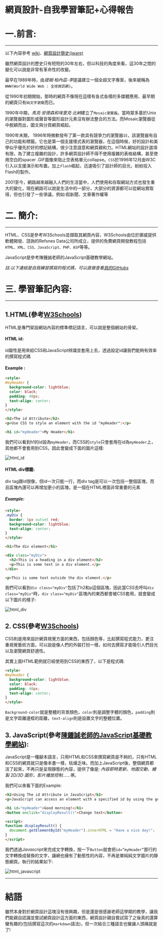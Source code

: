 # 網頁設計-自我學習筆記+心得報告

# 一.前言:
-----------------
以下內容參考 [wiki](https://zh.wikipedia.org/zh-tw/%E7%BD%91%E9%A1%B5%E8%AE%BE%E8%AE%A1)、[網頁設計簡史(iware)](https://www.iware.com.tw/blog-%E7%B6%B2%E9%A0%81%E8%A8%AD%E8%A8%88%E7%B0%A1%E5%8F%B2%EF%BC%9A%E5%BE%9E1990%E5%B9%B4%E8%87%B3%E4%BB%8A%E7%9A%84%E7%B6%B2%E9%A0%81%E6%BC%94%E8%AE%8A%EF%BC%88%E4%B8%8A%EF%BC%89.html)
  
雖然網頁設計的歷史只有短短的30年左右，但以科技的角度來看，這30年之間的變化可以說是非常有革命性的改變。

最早在1989年時，由*提姆·柏內茲-李*提議建立一個全超文字專案，後來被稱為`WWW(World Wide Web : 全球資訊網)`。

從1990年初期開始，那時的網頁不像現在這樣有各式各樣的多媒體應用，最早期的網頁只有`純文字瀏覽`而已。

1990年中期，*馬克·安德森和埃里克·比納*建立了`Mosaic瀏覽器`。當時眾多基於Unix的瀏覽器對圖形或聲音等圖形設計元素沒有辦法整合的方法。而Mosaic瀏覽器從中脫穎而出，圖文與分頁網頁崛起。

1990年末期， 1996年時微軟發布了第一款具有競爭力的瀏覽器`IE`，該瀏覽器有自己的功能和標籤。它也是第一個支援樣式表的瀏覽器，在這個時候，好的設計和美學似乎優先於好的標記結構，很少注意語意和網頁親和力。HTML網站的設計選項有限，為了建立複雜的設計，許多網頁設計師不得不使用複雜的表格結構，甚至使用空白的spacer .GIF圖像來阻止空表格單元collapse。`CSS`於1996年12月由W3C引入以支援演示和布置。加上`Flash`崛起，迅速吸引了設計師的目光，紛紛投入Flash的製作。

2001至今，網路越來越融入人們的生活當中，人們使用和存取網站方式也發生重大的變化，現在網路可以說是生活中的一部分，大部分的資源都可以從網站賞取得，但也引發了一些爭議，例如:假新聞、文章著作權等

# 二. 簡介:
-------
HTML、CSS是參考W3Schools並擷取其網頁內容，W3Schools由位於挪威提供軟體開發、諮詢的Refsnes Data公司所成立，提供的免費網頁開發教程包括`HTML、XML、CSS、JavaScript、PHP、ASP`等等。

JavaScript是參考陳鍾誠老師的JavaScript基礎教學網站。

*註:以下連結是自我練習撰寫的程式碼，可以直接查看[我的GitHubs](https://github.com/SMH642800/wp108b/tree/master/homework)*

# 三. 學習筆記內容: 
------
## 1.HTML(參考[W3Schools](https://www.w3schools.com/))

HTML是專門架設網站內容的標準標記語言，可以說是整個網站的骨架。

#### HTML id:
id屬性是用來給CSS和JavaScript辨識並套用上去，透過設定id讓我們能夠有效率的撰寫程式碼

#### Example :

```html
<style>
#myHeader {
  background-color: lightblue;
  color: black;
  padding: 40px;
  text-align: center;
}
</style>

<h2>The id Attribute</h2>
<p>Use CSS to style an element with the id "myHeader":</p>

<h1 id="myHeader">My Header</h1>
``` 

我們可以看到h1的id設為`myHeader`，而CSS的`style`只會套用在id為`myHeader`上，其他都不會套用到CSS，因此會變成下面的圖片這樣:

![html_id](https://github.com/SMH642800/wp108b/blob/master/final/html_id.png)

#### HTML div標籤:

div tag跟id很像，但id一次只能一行，而div tag是可以一次包括一整個區塊，而且區塊內還可以再增加更小的區塊，是一個在HTML裡面非常重要的元素

##### Example:

``` html
<style>
.myDiv {
  border: 5px outset red;
  background-color: lightblue;
  text-align: center;
}
</style>

<h1>The div element</h1>

<div class="myDiv">
  <h2>This is a heading in a div element</h2>
  <p>This is some text in a div element.</p>
</div>

<p>This is some text outside the div element.</p>
```

我們可以看到`div class="myDiv"`包括了h2和p這個區塊，因此當CSS去呼叫`div class="myDiv"`時，`div class="myDiv"`區塊內的東西都會被CSS套用，就會變成以下圖片的樣子:

![html_div](https://github.com/SMH642800/wp108b/blob/master/final/html_div.png)

## 2. CSS(參考[W3Schools](https://www.w3schools.com/))

CSS則是用來設計網頁視覺方面的東西，包括顏色等，比起撰寫程式能力，更注重視覺藝術方面，可以說是像人們的外裝打扮一樣，如何去撰寫才能吸引人們目光以及瀏覽網頁舒適性。

其實上面HTML範例就已經使用到CSS的東西了，以下是程式碼:


``` html
<style>
#myHeader {
  background-color: lightblue;
  color: black;
  padding: 40px;
  text-align: center;
}
</style>
```

`Background-color`就是整體的背景顏色，`color`則是調整字體的顏色，`padding`則是文字距離邊框的距離，`text-align`則是設置文字的整體位置。

## 3. JavaScript(參考[陳鍾誠老師的JavaScript基礎教學網站](https://misavo.com/blog/%E9%99%B3%E9%8D%BE%E8%AA%A0/%E6%9B%B8%E7%B1%8D/JavaScript/%E5%9F%BA%E7%A4%8E?fbclid=IwAR3UhegANKkxB8ipp4m5_5IsSybGzyf7XgaZ9wb5dzpmINhZo7xEXHP0jjs)):

JavaScript是一種腳本語言，只用HTML和CSS來撰寫網頁是不夠的，只有HTML和CSS的網頁就只是像本書一樣，枯燥乏味。而加上JavaScript後，整個網頁都活了起來，不再只是呈現靜態的內容，提供了像是: *內容即時更新、地圖交動、繪製 2D/3D 圖形，影片播放控制……等*。

我們可以來看下面的Example:
``` html
<h2>Using The id Attribute in JavaScript</h2>
<p>JavaScript can access an element with a specified id by using the getElementById() method:</p>

<h1 id="myHeader">Good morning!</h1>
<button onclick="displayResult()">Change text</button>

<script>
function displayResult() {
  document.getElementById("myHeader").innerHTML = "Have a nice day!";
}
</script>
```

我們透過*Javascript*來完成文字轉換，按一下`Button`就會把`id=”myHeader”`那行的文字轉換成替換的文字，讓網也擁有了動態性的內容，不再是單純純文字圖片的靜態網頁。執行的結果如下:

![html_javascript](https://github.com/SMH642800/wp108b/blob/master/final/Javascript.png)

-----
# 結語

雖然本身對於網頁設計這塊沒有很興趣，但是還是很感謝老師這學期的教學，讓我們能親自認識並嘗試網頁設計這方面的東西，網頁設計親自嘗試寫了之後真的還算蠻有趣的(包括撰寫這次的`markdown`語法)，但一次結合三種語言也蠻讓人頭痛就是了!
